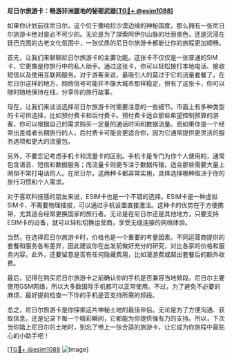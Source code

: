 **尼日尔旅游卡：畅游非洲腹地的秘密武器[[TG💪+ @esim1088](https://t.me/s/esim1088)]**

如果你计划前往尼日尔，这个位于撒哈拉沙漠边缘的神秘国度，那么拥有一张尼日尔旅游卡绝对是必不可少的。无论是为了探索阿伊尔山脉的壮丽景色，还是沉浸在廷巴克图的古老文化氛围中，一张优质的尼日尔旅游卡都能让你的旅程更加顺畅。

首先，让我们来聊聊尼日尔旅游卡的主要功能。这张卡不仅仅是一张普通的SIM卡，它更像是你旅行中的私人助手。通过这张卡，你可以轻松拨打本地电话、接收短信以及使用互联网服务。对于游客来说，最吸引人的莫过于它的流量套餐了。在尼日尔这样的地方，网络信号可能并不像大城市那样稳定，但有了这张卡，你可以随时随地保持在线，分享你的旅行故事。

现在，让我们来谈谈选择尼日尔旅游卡时需要注意的一些细节。市面上有多种类型的卡可供选择，比如预付费卡和后付费卡。预付费卡适合那些希望控制预算的游客，你可以根据自己的需求购买一定量的通话时间和数据流量。而如果你是一个经常出差或者长期旅行的人，后付费卡可能会更适合你，因为它通常提供更灵活的服务选项和更大的流量包。

另外，不要忘记考虑手机卡和流量卡的区别。手机卡是专门为你个人使用的，通常包含语音、短信和数据服务；而流量卡则更专注于数据传输，适合那些需要大量上网但不常打电话的人。在尼日尔，这两种卡都非常实用，具体选择哪种取决于你的旅行习惯和个人需求。

对于喜欢科技感的朋友来说，ESIM卡也是一个不错的选择。ESIM卡是一种虚拟SIM卡，不需要物理插拔，可以通过手机设置直接激活。这种卡的优势在于方便携带，尤其适合经常更换国家的旅行者。无论是在尼日尔还是其他地方，只要支持ESIM卡的设备，就可以轻松切换运营商，享受无缝连接的网络体验。

当然，在选择尼日尔旅游卡时，价格也是一个重要的考量因素。不同运营商提供的套餐和服务各有差异，因此建议你在出发前做好充分的研究，对比各家的价格和服务内容。此外，还要留意是否有任何隐藏费用，比如漫游费或超出套餐后的额外收费。

最后，记得在购买尼日尔旅游卡之前确认你的手机是否兼容当地频段。尼日尔主要使用GSM网络，所以大多数国际手机都可以正常使用。不过，为了避免不必要的麻烦，最好提前检查一下你的手机是否支持所需的频段。

总之，尼日尔旅游卡是你探索这片神秘土地的最佳伴侣。无论是为了方便沟通、获取信息，还是记录下每一个精彩瞬间，它都能为你提供强有力的支持。所以，下次当你踏上尼日尔的土地时，别忘了带上一张合适的旅游卡，让它成为你旅程中最贴心的小助手吧！

[[TG💪+ @esim1088](https://t.me/s/esim1088) ![Image](https://i.postimg.cc/4NQfJmqS/Snipaste-2025-05-13-00-14-12.png)]